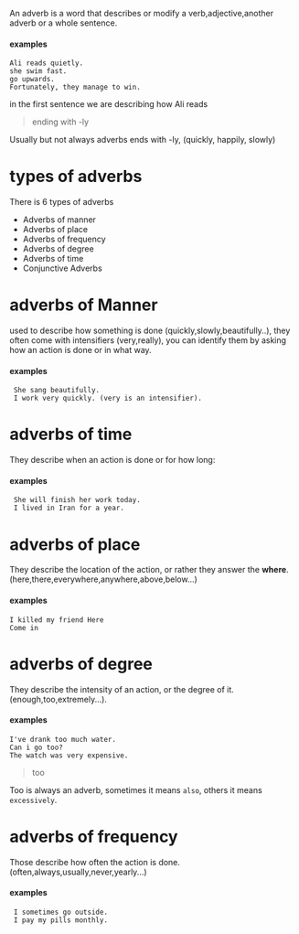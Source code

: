 An adverb is a word that describes or modify a verb,adjective,another
adverb or a whole sentence.

#### examples
```
Ali reads quietly.
she swim fast.
go upwards.
Fortunately, they manage to win.
```
in the first sentence we are describing how Ali reads

> ending with -ly

Usually but not always adverbs ends with -ly, (quickly, happily, slowly)


# types of adverbs

There is  6 types of adverbs

+ Adverbs of manner
+ Adverbs of place
+ Adverbs of frequency
+ Adverbs of degree
+ Adverbs of time
+ Conjunctive Adverbs


# adverbs of Manner

used to describe how something is done (quickly,slowly,beautifully..),
they often come with intensifiers (very,really), you can identify them by asking
how an action is done or in what way.

#### examples
```
 She sang beautifully.
 I work very quickly. (very is an intensifier).
```
# adverbs of time

They describe when an action is done or for how long:

#### examples
```
 She will finish her work today.
 I lived in Iran for a year.
```
# adverbs of place

They describe the location of the action, or rather they answer the **where**.
(here,there,everywhere,anywhere,above,below...)

#### examples
```
I killed my friend Here 
Come in
```
# adverbs of degree

They describe the intensity of an action, or the degree of it.
(enough,too,extremely...).

#### examples
```
I've drank too much water.
Can i go too?
The watch was very expensive.
```
> too

Too is always an adverb, sometimes it means `also`, others it means `excessively`.

# adverbs of frequency 

Those describe how often the action is done.
(often,always,usually,never,yearly...)

#### examples
```
 I sometimes go outside.
 I pay my pills monthly.
```


